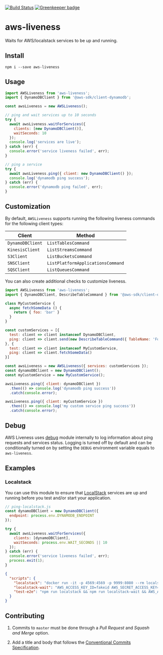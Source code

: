[![Build Status](https://travis-ci.com/godaddy/aws-liveness.svg?branch=master)](https://travis-ci.com/godaddy/aws-liveness) [![Greenkeeper badge](https://badges.greenkeeper.io/godaddy/aws-liveness.svg)](https://greenkeeper.io/)

# aws-liveness

Waits for AWS/localstack services to be up and running.

## Install

```console
npm i --save aws-liveness
```

## Usage

```javascript
import AWSLiveness from 'aws-liveness';
import { DynamoDBClient } from '@aws-sdk/client-dynamodb';

const awsLiveness = new AWSLiveness();

// ping and wait services up to 10 seconds
try {
  await awsLiveness.waitForServices({
    clients: [new DynamoDBClient()],
    waitSeconds: 10
  });
  console.log('services are live');
} catch (err) {
  console.error('service liveness failed', err);
}

// ping a service
try {
  await awsLiveness.ping({ client: new DynamoDBClient() });
  console.log('dynamodb ping success');
} catch (err) {
  console.error('dynamodb ping failed', err);
}
```

## Customization

By default, `AWSLiveness` supports running the following liveness commands for the following client types:

| Client | Method |
| ------- | ------ |
| `DynamoDBClient` | `ListTablesCommand` |
| `KinesisClient` | `ListStreamsCommand` |
| `S3Client` | `ListBucketsCommand` |
| `SNSClient` | `ListPlatformApplicationsCommand` |
| `SQSClient` | `ListQueuesCommand` |

 You can also create additional checks to customize liveness.

```js
import AWSLiveness from 'aws-liveness';
import { DynamoDBClient, DescribeTableCommand } from '@aws-sdk/client-dynamodb';

class MyCustomService {
  async fetchSomeData () {
    return { foo: 'bar' }
  }
}

const customServices = [{
  test: client => client instanceof DynamoDBClient,
  ping: client => client.send(new DescribeTableCommand({ TableName: 'Foo' }))
}, {
  test: client => client instanceof MyCustomService,
  ping: client => client.fetchSomeData()
}]

const awsLiveness = new AWSLiveness({ services: customServices });
const dynamoDBClient = new DynamoDBClient();
const myCustomService = new MyCustomService();

awsLiveness.ping({ client: dynamoDBClient })
  .then(() => console.log('dynamodb ping success'))
  .catch(console.error);

awsLiveness.ping({ client: myCustomService })
  .then(() => console.log('my custom service ping success'))
  .catch(console.error);
```

## Debug

AWS Liveness uses [debug](https://www.npmjs.com/package/debug) module internally to log information about ping requests and services status. Logging is turned off by default and can be conditionally turned on by setting the `DEBUG` environment variable equals to `aws-liveness`.

## Examples

### Localstack

You can use this module to ensure that [LocalStack](https://www.localstack.cloud/) services are up and running before you test and/or start your application.

```js
// ping-localstack.js
const dynamoDBClient = new DynamoDBClient({
  endpoint: process.env.DYNAMODB_ENDPOINT
});

try {
  await awsLiveness.waitForServices({
    clients: [dynamoDBClient],
    waitSeconds: process.env.WAIT_SECONDS || 10
  });
} catch (err) {
  console.error('service liveness failed', err);
  process.exit(1);
}
```

```json
{
  "scripts": {
    "localstack": "docker run -it -p 4569:4569 -p 9999:8080 --rm localstack/localstack",
    "localstack-wait": "AWS_ACCESS_KEY_ID=fakeid AWS_SECRET_ACCESS_KEY=fakekey node ping-localstack.js",
    "test-e2e": "npm run localstack && npm run localstack-wait && AWS_ACCESS_KEY_ID=fakeid AWS_SECRET_ACCESS_KEY=fakekey mocha test-e2e/**/*.test.js"
  }
}
```

## Contributing

1. Commits to `master` must be done through a _Pull Request_ and _Squash and Merge_ option.

2. Add a title and body that follows the [Conventional Commits Specification](https://www.npmjs.com/package/@commitlint/config-conventional).

